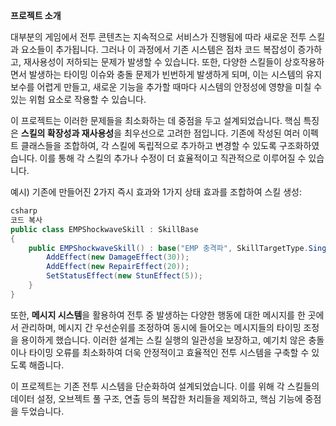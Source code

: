 **프로젝트 소개**

대부분의 게임에서 전투 콘텐츠는 지속적으로 서비스가 진행됨에 따라 새로운 전투 스킬과 요소들이 추가됩니다. 그러나 이 과정에서 기존 시스템은 점차 코드 복잡성이 증가하고, 재사용성이 저하되는 문제가 발생할 수 있습니다. 또한, 다양한 스킬들이 상호작용하면서 발생하는 타이밍 이슈와 충돌 문제가 빈번하게 발생하게 되며, 이는 시스템의 유지보수를 어렵게 만들고, 새로운 기능을 추가할 때마다 시스템의 안정성에 영향을 미칠 수 있는 위험 요소로 작용할 수 있습니다.

이 프로젝트는 이러한 문제들을 최소화하는 데 중점을 두고 설계되었습니다. 핵심 특징은 **스킬의 확장성과 재사용성**을 최우선으로 고려한 점입니다. 기존에 작성된 여러 이펙트 클래스들을 조합하여, 각 스킬에 독립적으로 추가하고 변경할 수 있도록 구조화하였습니다. 이를 통해 각 스킬의 추가나 수정이 더 효율적이고 직관적으로 이루어질 수 있습니다.

예시) 기존에 만들어진 2가지 즉시 효과와 1가지 상태 효과를 조합하여 스킬 생성:

```csharp
csharp
코드 복사
public class EMPShockwaveSkill : SkillBase
{
    public EMPShockwaveSkill() : base("EMP 충격파", SkillTargetType.Single, 10f, 2f) {
        AddEffect(new DamageEffect(30));
        AddEffect(new RepairEffect(20));
        SetStatusEffect(new StunEffect(5));
    }
}

```

또한, **메시지 시스템**을 활용하여 전투 중 발생하는 다양한 행동에 대한 메시지를 한 곳에서 관리하며, 메시지 간 우선순위를 조정하여 동시에 들어오는 메시지들의 타이밍 조정을 용이하게 했습니다. 이러한 설계는 스킬 실행의 일관성을 보장하고, 예기치 않은 충돌이나 타이밍 오류를 최소화하여 더욱 안정적이고 효율적인 전투 시스템을 구축할 수 있도록 해줍니다.

이 프로젝트는 기존 전투 시스템을 단순화하여 설계되었습니다. 이를 위해 각 스킬들의 데이터 설정, 오브젝트 풀 구조, 연출 등의 복잡한 처리들을 제외하고, 핵심 기능에 중점을 두었습니다.
